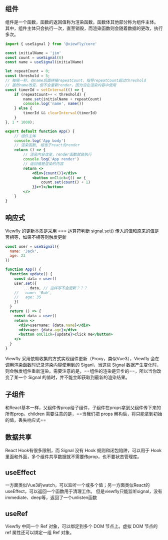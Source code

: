 ## 组件
组件是一个函数，函数的返回值称为渲染函数，函数体其他部分称为组件主体。
其中，组件主体只会执行一次，直至销毁，而渲染函数则会随着数据的更改，执行多次。
```jsx
import { useSignal } from '@viewfly/core'

const initialName = 'jim'
const count = useSignal(0)
const name = useSignal(initialName)

let repeatCount = 0;
const threshold = 5;
// 每隔一秒，在name后面拼接repeatCount，指导repeatCount超过threshold
// 虽然name改变，但不会重新render，因为没在渲染内容中使用
const timerId = setInterval(() => {
    if (repeatCount++ < threshold) {
        name.set(initialName + repeatCount)
        console.log('name', name())
    } else {
        timerId && clearInterval(timerId)
    }
}, 1 * 1000);

export default function App() {
    // 组件主体
    console.log('App body')
    // 渲染函数, 相当于react的render
    return () => {
        // 渲染内容改变，render函数就会执行
        console.log('App render')
        // 返回值是渲染的内容
        return <>
            <div>{count()}</div>
            <button onClick={() => {
                count.set(count() + 1)
            }}>+1</button>
        </>
    }
}
```

## 响应式
Viewfly 的更新本质是采用 === 运算符判断 signal.set() 传入的值和原来的值是否相等，如果不相等则触发更新
```jsx
const user = useSignal({
  name: 'Jack',
  age: 23
})

function App() {
  function update() {
    const data = user()
    user.set({
        ...data, // 这样写不会更新？？？
    //   name: 'Bob',
    //   age: 35
    })
  }
  return () => {
    const data = user()
    return <>
      <div>username: {data.name}</div>
      <div>age: {data.age}</div>
      <button onClick={update}>click me</button>
    </>
  }
}
```
Viewfly 采用依赖收集的方式实现组件更新（Proxy，类似Vue3），Viewfly 会在调用渲染函数时记录渲染内容使用到的 Siganl，当这些 Signal 数据产生变化时，则会触发组件重新渲染。需要注意的是，==组件的渲染是异步的==，所以当你改变了某一个 Signal 的值时，并不能立即获取到最新的渲染结果。


## 子组件
和React基本一样，父组件传prop给子组件，子组件在props拿到父组件传下来的所有prop。children
需要注意的是，==当我们把 props 解构后，将只能拿到初始的值，丢失响应式==

## 数据共享
React Hook有很多限制，而 Signal 没有 Hook 规则和闭包陷阱，可以用于 Hook 里面和外面，多个组件共享数据就不需要传prop，也不要状态管理库。

## useEffect
一方面类似Vue3的watch，可以监听一个或多个值；另一方面类似React的useEffect，可以返回一个函数用于清理工作。
但是viewfly只能监听signal，没有immediate、deep等，返回了一个unlisten函数

## useRef
Viewfly 中同一个 Ref 对象，可以绑定到多个 DOM 节点上。虚拟 DOM 节点的 ref 属性还可以绑定一组 Ref 对象。
